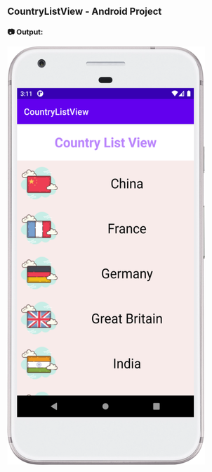 ## CountryListView - Android  Project

### :camera: Output:
<img alt="004_CountryListView" src="CountryListView_App_Screenshot.png" width="450" height="950" />
